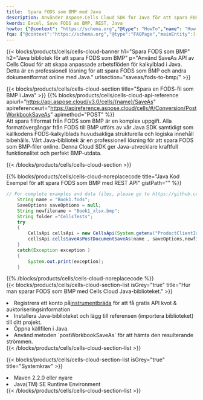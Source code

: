 ```yaml
---
title:  Spara FODS som BMP med Java
description: Använder Aspose.Cells Cloud SDK for Java för att spara FODS-formatfil som BMP-formatfil.
kwords: Excel, Save FODS as BMP, REST, Java
howto: {"@context": "https://schema.org","@type": "HowTo","name": "How to save FODS as BMP using the Cells Cloud Java library.","description": "How to save FODS as BMP using the Cells Cloud Java library.","image": {"@type": "ImageObject"},"url": "/java/saveas/fods-to-bmp/","step": [{ "@type": "HowToStep","name": "How to save FODS as BMP using the Cells Cloud Java library. step 1", "image": {"@type": "ImageObject",},"url": "/java/saveas/fods-to-bmp/","text": "Register an account at <a href='https://dashboard.aspose.cloud/'>Dashboard</a> to get free API quota & authorization details",},{ "@type": "HowToStep","name": "How to save FODS as BMP using the Cells Cloud Java library. step 1", "image": {"@type": "ImageObject",},"url": "/java/saveas/fods-to-bmp/","text": "Install Java library and add the reference (import the library) to your project.",},{ "@type": "HowToStep","name": "How to save FODS as BMP using the Cells Cloud Java library. step 1", "image": {"@type": "ImageObject",},"url": "/java/saveas/fods-to-bmp/","text": "Open the source file in Java.",},{ "@type": "HowToStep","name": "How to save FODS as BMP using the Cells Cloud Java library. step 1", "image": {"@type": "ImageObject",},"url": "/java/saveas/fods-to-bmp/","text": "Use the `postWorkbookSaveAs` method to retrieve the resulting stream.",}, ],"supply": {"@type": "HowToSupply","name": "document"},"tool": [{"@type": "HowToTool","name": "IntelliJ IDEA, Visual Studio Code, Eclipse"},{"@type": "HowToTool","name": "Aspose Cells"}],"totalTime": "PT6M"}
fqa: {"@context":"https://schema.org","@type":"FAQPage","mainEntity":[{"@type":"Question","name":"Why save file as other formats file in C# using REST API?","acceptedAnswer":{"@type":"Answer","text":"Documents are encoded in many ways, and some files may be incompatible with the software you use. To open and read such files, just save them as appropriate file formats.<br/><ol><li>Install .NET SDK and add the reference (import the library) to your project.</li><li>Open the source file in C# using REST API.</li><li>Call the PostWorkbookSaveAsRequest() method, passing an output filename with required extension.</li><li>Get the result of save as a separate file.</li></ol>"}},{"@type":"Question","name":"What file formats can I save as with your C# library?","acceptedAnswer":{"@type":"Answer","text":"We support a variety of file formats for conversion using .NET library, including XLSX, Excel, xls , PDF, CSV, HTML, Markdown, XML, PNG, JPG, TIFF, Json, TXT and many more."}},{"@type":"Question","name":"What is the maximum allowed file size for conversion using this .NET library?","acceptedAnswer":{"@type":"Answer","text":"There are no file size limits for format conversions using .NET library."}}]}
---
```

{{< blocks/products/cells/cells-cloud-banner h1="Spara FODS som BMP" h2="Java bibliotek för att spara FODS som BMP" p="Använd SaveAs API av Cells Cloud för att skapa anpassade arbetsflöden för kalkylblad i Java. Detta är en professionell lösning för att spara FODS som BMP och andra dokumentformat online med Java." urlsection="saveas/fods-to-bmp/" >}}

{{< blocks/products/cells/cells-cloud-section title="Spara en FODS-fil som BMP i Java" >}}
{{% blocks/products/cells/cells-cloud-api-reference apiurl="https://api.aspose.cloud/v3.0/cells/{name}/SaveAs" apireferenceurl="https://apireference.aspose.cloud/cells/#/Conversion/PostWorkbookSaveAs" apimethod="POST" %}}
<br/>
Att spara filformat från FODS som BMP är en komplex uppgift. Alla formatövergångar från FODS till BMP utförs av vår Java SDK samtidigt som källkodens FODS-kalkylblads huvudsakliga strukturella och logiska innehåll bibehålls. Vårt Java-bibliotek är en professionell lösning för att spara FODS som BMP-filer online. Denna Cloud SDK ger Java-utvecklare kraftfull funktionalitet och perfekt BMP-utdata.

{{< /blocks/products/cells/cells-cloud-section >}}

{{% blocks/products/cells/cells-cloud-noreplacecode title="Java Kod Exempel för att spara FODS som BMP med REST API" gistPath="" %}}
  
```java
// For complete examples and data files, please go to https://github.com/aspose-cells-cloud/aspose-cells-cloud-java/
    String name = "Book1.fods";
    SaveOptions saveOptions = null;
    String newfilename = "Book1_xlsx.bmp";
    String folder ="CellsTests";
    try 
    {
        CellsApi cellsApi = new CellsApi(System.getenv("ProductClientId"), System.getenv("ProductClientSecret"));
        cellsApi.cellsSaveAsPostDocumentSaveAs(name , saveOptions,newfilename,false,false,folder,null,null,null,true);                       
    }
    catch(Exception exception )
    {
        System.out.print(exception);
    }
```
  
{{% /blocks/products/cells/cells-cloud-noreplacecode %}}
<br/>
{{< blocks/products/cells/cells-cloud-section-list isGrey="true" title="Hur man sparar FODS som BMP med Cells Cloud Java-biblioteket." >}}
<li> Registrera ett konto på<a href="https://dashboard.aspose.cloud/">instrumentbräda</a> för att få gratis API kvot & auktoriseringsinformation</li>
<li>Installera Java-biblioteket och lägg till referensen (importera biblioteket) till ditt projekt.</li>
<li>Öppna källfilen i Java.</li>
<li>Använd metoden `postWorkbookSaveAs` för att hämta den resulterande strömmen.</li>
{{< /blocks/products/cells/cells-cloud-section-list >}}

{{< blocks/products/cells/cells-cloud-section-list isGrey="true" title="Systemkrav" >}}
<li>Maven 2.2.0 eller nyare</li>
<li>Java(TM) SE Runtime Environment</li>
{{< /blocks/products/cells/cells-cloud-section-list >}}
